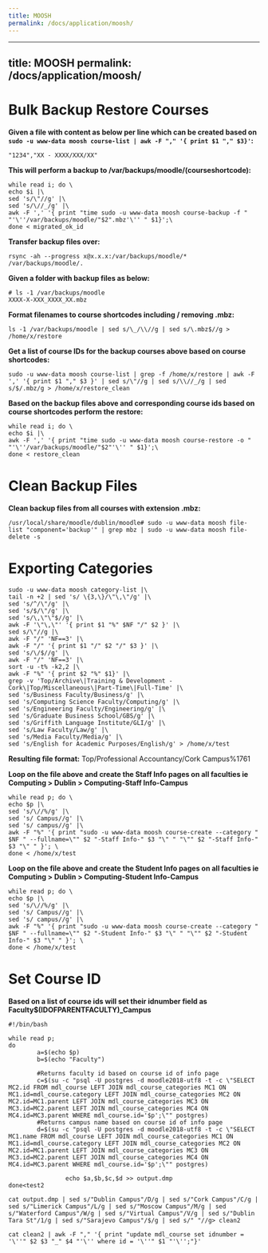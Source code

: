 ```yaml
---
title: MOOSH
permalink: /docs/application/moosh/
---
```

---
title: MOOSH
permalink: /docs/application/moosh/
---

# Bulk Backup Restore Courses

**Given a file with content as below per line which can be created based on ```sudo -u www-data moosh course-list | awk -F "," '{ print $1 "," $3}'```:**
```
"1234","XX - XXXX/XXX/XX"
```

**This will perform a backup to /var/backups/moodle/(courseshortcode):**
```
while read i; do \
echo $i |\
sed 's/\"//g' |\
sed 's/\//_/g' |\
awk -F ',' '{ print "time sudo -u www-data moosh course-backup -f " "'\''/var/backups/moodle/"$2".mbz'\'' " $1}';\
done < migrated_ok_id
```

**Transfer backup files over:**
```
rsync -ah --progress x@x.x.x:/var/backups/moodle/* /var/backups/moodle/.
```

**Given a folder with backup files as below:**
```
# ls -1 /var/backups/moodle
XXXX-X-XXX_XXXX_XX.mbz
```

**Format filenames to course shortcodes including / removing .mbz:**
```
ls -1 /var/backups/moodle | sed s/\_/\\//g | sed s/\.mbz$//g > /home/x/restore
```

**Get a list of course IDs for the backup courses above based on course shortcodes:**
```
sudo -u www-data moosh course-list | grep -f /home/x/restore | awk -F ',' '{ print $1 "," $3 }' | sed s/\"//g | sed s/\\//_/g | sed s/$/.mbz/g > /home/x/restore_clean
```

**Based on the backup files above and corresponding course ids based on course shortcodes perform the restore:**
```
while read i; do \
echo $i |\
awk -F ',' '{ print "time sudo -u www-data moosh course-restore -o " "'\''/var/backups/moodle/"$2"'\'' " $1}';\
done < restore_clean
```

# Clean Backup Files

**Clean backup files from all courses with extension .mbz:**
```
/usr/local/share/moodle/dublin/moodle# sudo -u www-data moosh file-list "component='backup'" | grep mbz | sudo -u www-data moosh file-delete -s
```

# Exporting Categories

```
sudo -u www-data moosh category-list |\
tail -n +2 | sed 's/ \{3,\}/\"\,\"/g' |\
sed 's/^/\"/g' |\
sed 's/$/\"/g' |\
sed 's/\,\"\"$//g' |\
awk -F '\"\,\"' '{ print $1 "%" $NF "/" $2 }' |\
sed s/\"//g |\
awk -F "/" 'NF==3' |\
awk -F "/" '{ print $1 "/" $2 "/" $3 }' |\
sed 's/\/$//g' |\
awk -F "/" 'NF==3' |\
sort -u -t% -k2,2 |\
awk -F "%" '{ print $2 "%" $1}' |\
grep -v 'Top/Archive\|Training & Development - Cork\|Top/Miscellaneous\|Part-Time\|Full-Time' |\
sed 's/Business Faculty/Business/g' |\
sed 's/Computing Science Faculty/Computing/g' |\
sed 's/Engineering Faculty/Engineering/g' |\
sed 's/Graduate Business School/GBS/g' |\
sed 's/Griffith Language Institute/GLI/g' |\
sed 's/Law Faculty/Law/g' |\
sed 's/Media Faculty/Media/g' |\
sed 's/English for Academic Purposes/English/g' > /home/x/test
```

**Resulting file format:**
Top/Professional Accountancy/Cork Campus%1761

**Loop on the file above and create the Staff Info pages on all faculties ie Computing > Dublin > Computing-Staff Info-Campus**
```
while read p; do \
echo $p |\
sed 's/\//%/g' |\
sed 's/ Campus//g' |\
sed 's/ campus//g' |\
awk -F "%" '{ print "sudo -u www-data moosh course-create --category " $NF " --fullname=\"" $2 "-Staff Info-" $3 "\" " "\"" $2 "-Staff Info-" $3 "\" " }'; \
done < /home/x/test
```

**Loop on the file above and create the Student Info pages on all faculties ie Computing > Dublin > Computing-Student Info-Campus**
```
while read p; do \
echo $p |\
sed 's/\//%/g' |\
sed 's/ Campus//g' |\
sed 's/ campus//g' |\
awk -F "%" '{ print "sudo -u www-data moosh course-create --category " $NF " --fullname=\"" $2 "-Student Info-" $3 "\" " "\"" $2 "-Student Info-" $3 "\" " }'; \
done < /home/x/test
```

# Set Course ID

**Based on a list of course ids will set their idnumber field as Faculty$(IDOFPARENTFACULTY)_Campus**

```  
#!/bin/bash

while read p;
do
        a=$(echo $p)
        b=$(echo "Faculty")

        #Returns faculty id based on course id of info page
        c=$(su -c "psql -U postgres -d moodle2018-utf8 -t -c \"SELECT MC2.id FROM mdl_course LEFT JOIN mdl_course_categories MC1 ON MC1.id=mdl_course.category LEFT JOIN mdl_course_categories MC2 ON MC2.id=MC1.parent LEFT JOIN mdl_course_categories MC3 ON MC3.id=MC2.parent LEFT JOIN mdl_course_categories MC4 ON MC4.id=MC3.parent WHERE mdl_course.id='$p';\"" postgres)
        #Returns campus name based on course id of info page
        d=$(su -c "psql -U postgres -d moodle2018-utf8 -t -c \"SELECT MC1.name FROM mdl_course LEFT JOIN mdl_course_categories MC1 ON MC1.id=mdl_course.category LEFT JOIN mdl_course_categories MC2 ON MC2.id=MC1.parent LEFT JOIN mdl_course_categories MC3 ON MC3.id=MC2.parent LEFT JOIN mdl_course_categories MC4 ON MC4.id=MC3.parent WHERE mdl_course.id='$p';\"" postgres)

                echo $a,$b,$c,$d >> output.dmp
done<test2
```

```
cat output.dmp | sed s/"Dublin Campus"/D/g | sed s/"Cork Campus"/C/g | sed s/"Limerick Campus"/L/g | sed s/"Moscow Campus"/M/g | sed s/"Waterford Campus"/W/g | sed s/"Virtual Campus"/V/g | sed s/"Dublin Tara St"/1/g | sed s/"Sarajevo Campus"/$/g | sed s/" "//g> clean2
```

```
cat clean2 | awk -F "," '{ print "update mdl_course set idnumber = '\''" $2 $3 "_" $4 "'\'' where id = '\''" $1 "'\'';"}'
```
